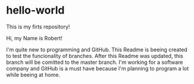 # hello-world
This is my firts repository!

Hi, my Name is Robert!

I'm quite new to programming and GitHub. This Readme is beeing created to test the funcionality of branches. After this Readme was updated, this branch will be comitted to the master branch. I'm working for a software company and GitHub is a must have because I'm planning to program a lot while beeing at home. 
